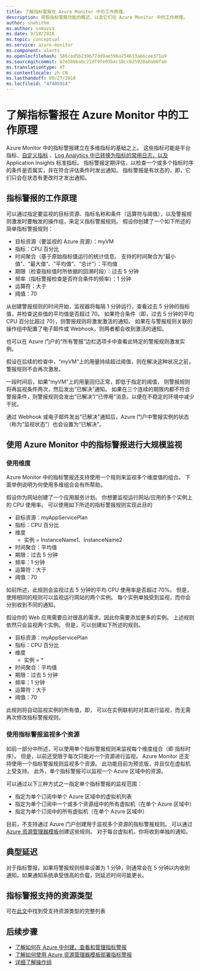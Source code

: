 ```yaml
---
title: 了解指标警报在 Azure Monitor 中的工作原理。
description: 获取指标警报功能的概述，以及它们在 Azure Monitor 中的工作原理。
author: snehithm
ms.author: snmuvva
ms.date: 9/18/2018
ms.topic: conceptual
ms.service: azure-monitor
ms.component: alerts
ms.openlocfilehash: 586ced5b239b77dd9ae596a754613a66cee371a9
ms.sourcegitcommit: b7e5bbbabc21df9fe93b4c18cc825920a0ab6fab
ms.translationtype: HT
ms.contentlocale: zh-CN
ms.lasthandoff: 09/27/2018
ms.locfileid: "47405914"
---
```

# <a name="understand-how-metric-alerts-work-in-azure-monitor"></a>了解指标警报在 Azure Monitor 中的工作原理

Azure Monitor 中的指标警报建立在多维指标的基础之上。 这些指标可能是平台指标、[自定义指标](metrics-custom-overview.md) 、[Log Analytics 中已转换为指标的常用日志，以及](monitoring-metric-alerts-logs.md) Application Insights 标准指标。 指标警报定期评估，以检查一个或多个指标时序的条件是否属实，并在符合评估条件时发出通知。 指标警报是有状态的，即，它们只会在状态有更改时才发出通知。

## <a name="how-do-metric-alerts-work"></a>指标警报的工作原理

可以通过指定要监视的目标资源、指标名称和条件（运算符与阈值），以及警报规则激发时要触发的操作组，来定义指标警报规则。
假设你创建了一个如下所述的简单指标警报规则：

- 目标资源（要监视的 Azure 资源）：myVM
- 指标：CPU 百分比
- 时间聚合（基于原始指标值运行的统计信息。 支持的时间聚合为“最小值”、“最大值”、“平均值”、“总计”）：平均值
- 期限（检查指标值时所依据的回溯时段）：过去 5 分钟
- 频率（指标警报检查是否符合条件的频率）：1 分钟
- 运算符：大于
- 阈值：70

从创建警报规则的时间开始，监视器将每隔 1 分钟运行，查看过去 5 分钟的指标值，并检查这些值的平均值是否超过 70。 如果符合条件（即，过去 5 分钟的平均 CPU 百分比超过 70），则警报规则将激发激活的通知。 如果在与警报规则关联的操作组中配置了电子邮件或 Webhook，则两者都会收到激活的通知。

也可以在 Azure 门户的“所有警报”边栏选项卡中查看此特定的警报规则激发实例。

假设在后续的检查中，“myVM”上的用量持续超过阈值，则在解决这种状况之前，警报规则不会再次激发。

一段时间后，如果“myVM”上的用量回归正常，即低于指定的阈值， 则警报规则将再监视条件两次，然后发出“已解决”通知。 如果在三个连续的期限内都不符合警报条件，则警报规则会发出“已解决”/“已停用”消息，以便在不稳定的环境中减少干扰。

通过 Webhook 或电子邮件发出“已解决”通知后，Azure 门户中警报实例的状态（称为“监视状态”）也会设置为“已解决”。

## <a name="monitoring-at-scale-using-metric-alerts-in-azure-monitor"></a>使用 Azure Monitor 中的指标警报进行大规模监视

### <a name="using-dimensions"></a>使用维度

Azure Monitor 中的指标警报还支持使用一个规则来监视多个维度值的组合。 下面举例说明为何使用多维组合会有所帮助。

假设你为网站创建了一个应用服务计划。 你想要监视运行网站/应用的多个实例上的 CPU 使用率。 可以使用如下所述的指标警报规则实现此目的

- 目标资源：myAppServicePlan
- 指标：CPU 百分比
- 维度
  - 实例 = InstanceName1、InstanceName2
- 时间聚合：平均值
- 期限：过去 5 分钟
- 频率：1 分钟
- 运算符：大于
- 阈值：70

如前所述，此规则会监视过去 5 分钟的平均 CPU 使用率是否超过 70%。 但是，使用相同的规则可以监视运行网站的两个实例。 每个实例单独受到监视，而你会分别收到不同的通知。

假设你的 Web 应用需要应对很高的需求，因此你需要添加更多的实例。 上述规则依然只会监视两个实例。 但是，可以创建如下所述的规则。

- 目标资源：myAppServicePlan
- 指标：CPU 百分比
- 维度
  - 实例 = *
- 时间聚合：平均值
- 期限：过去 5 分钟
- 频率：1 分钟
- 运算符：大于
- 阈值：70

此规则将自动监视实例的所有值，即， 可以在实例联机时对其进行监视，而无需再次修改指标警报规则。

### <a name="monitoring-multiple-resources-using-metric-alerts"></a>使用指标警报监视多个资源

如前一部分中所述，可以使用单个指标警报规则来监视每个维度组合（即 指标时序）。 但是，以前还受限于每次只能对一个资源进行监视。 Azure Monitor 还支持使用一个指标警报规则监视多个资源。 此功能目前为预览版，并且仅在虚拟机上受支持。 此外，单个指标警报可以监视一个 Azure 区域中的资源。

可以通过以下三种方式之一指定单个指标警报的监视范围：

- 指定为单个订阅中单个 Azure 区域中的虚拟机列表
- 指定为单个订阅中一个或多个资源组中的所有虚拟机（在单个 Azure 区域中）
- 指定为单个订阅中的所有虚拟机（在单个 Azure 区域中）

目前，不支持通过 Azure 门户创建用于监视多个资源的指标警报规则。 可以通过 [Azure 资源管理器模板](monitoring-create-metric-alerts-with-templates.md#resource-manager-template-for-metric-alert-that-monitors-multiple-resources)创建这些规则。 对于每台虚拟机，你将收到单独的通知。 

## <a name="typical-latency"></a>典型延迟

对于指标警报，如果将警报规则频率设置为 1 分钟，则通常会在 5 分钟以内收到通知。如果通知系统承受很高的负载，则延迟时间可能更长。

## <a name="supported-resource-types-for-metric-alerts"></a>指标警报支持的资源类型

可在[此文](monitoring-near-real-time-metric-alerts.md#metrics-and-dimensions-supported)中找到受支持资源类型的完整列表

## <a name="next-steps"></a>后续步骤

- [了解如何在 Azure 中创建、查看和管理指标警报](alert-metric.md)
- [了解如何使用 Azure 资源管理器模板部署指标警报](monitoring-create-metric-alerts-with-templates.md)
- [详细了解操作组](monitoring-action-groups.md)
